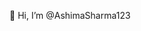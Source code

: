 👋 Hi, I’m @AshimaSharma123


<!---
AshimaSharma123/AshimaSharma123 is a ✨ special ✨ repository because its `README.md` (this file) appears on your GitHub profile.
You can click the Preview link to take a look at your changes.
--->
